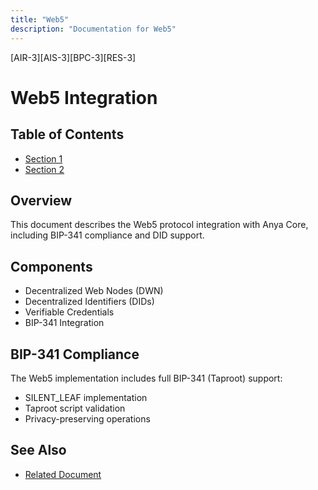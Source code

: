 ```yaml
---
title: "Web5"
description: "Documentation for Web5"
---
```


[AIR-3][AIS-3][BPC-3][RES-3]

# Web5 Integration

## Table of Contents

- [Section 1](#section-1)
- [Section 2](#section-2)


## Overview
This document describes the Web5 protocol integration with Anya Core, including BIP-341 compliance and DID support.

## Components
- Decentralized Web Nodes (DWN)
- Decentralized Identifiers (DIDs)
- Verifiable Credentials
- BIP-341 Integration

## BIP-341 Compliance
The Web5 implementation includes full BIP-341 (Taproot) support:
- SILENT_LEAF implementation
- Taproot script validation
- Privacy-preserving operations

## See Also

- [Related Document](#related-document)

